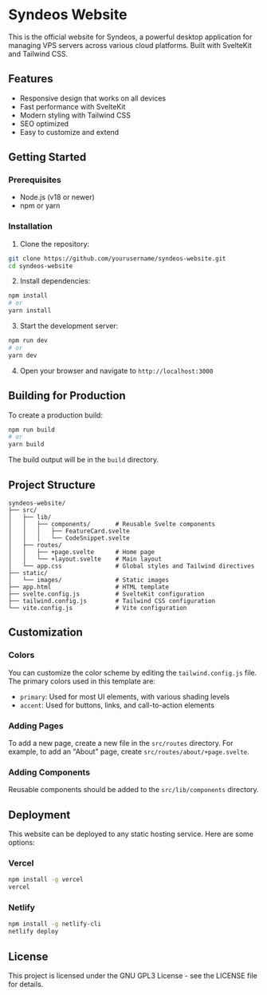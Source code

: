 # Syndeos Website

This is the official website for Syndeos, a powerful desktop application for managing VPS servers across various cloud platforms. Built with SvelteKit and Tailwind CSS.

## Features

- Responsive design that works on all devices
- Fast performance with SvelteKit
- Modern styling with Tailwind CSS
- SEO optimized
- Easy to customize and extend

## Getting Started

### Prerequisites

- Node.js (v18 or newer)
- npm or yarn

### Installation

1. Clone the repository:
```bash
git clone https://github.com/yourusername/syndeos-website.git
cd syndeos-website
```

2. Install dependencies:
```bash
npm install
# or
yarn install
```

3. Start the development server:
```bash
npm run dev
# or
yarn dev
```

4. Open your browser and navigate to `http://localhost:3000`

## Building for Production

To create a production build:

```bash
npm run build
# or
yarn build
```

The build output will be in the `build` directory.

## Project Structure

```
syndeos-website/
├── src/
│   ├── lib/
│   │   ├── components/       # Reusable Svelte components
│   │   │   ├── FeatureCard.svelte
│   │   │   └── CodeSnippet.svelte
│   ├── routes/
│   │   ├── +page.svelte      # Home page
│   │   └── +layout.svelte    # Main layout
│   └── app.css               # Global styles and Tailwind directives
├── static/
│   └── images/               # Static images
├── app.html                  # HTML template
├── svelte.config.js          # SvelteKit configuration
├── tailwind.config.js        # Tailwind CSS configuration
└── vite.config.js            # Vite configuration
```

## Customization

### Colors

You can customize the color scheme by editing the `tailwind.config.js` file. The primary colors used in this template are:

- `primary`: Used for most UI elements, with various shading levels
- `accent`: Used for buttons, links, and call-to-action elements

### Adding Pages

To add a new page, create a new file in the `src/routes` directory. For example, to add an "About" page, create `src/routes/about/+page.svelte`.

### Adding Components

Reusable components should be added to the `src/lib/components` directory.

## Deployment

This website can be deployed to any static hosting service. Here are some options:

### Vercel

```bash
npm install -g vercel
vercel
```

### Netlify

```bash
npm install -g netlify-cli
netlify deploy
```

## License

This project is licensed under the GNU GPL3 License - see the LICENSE file for details.